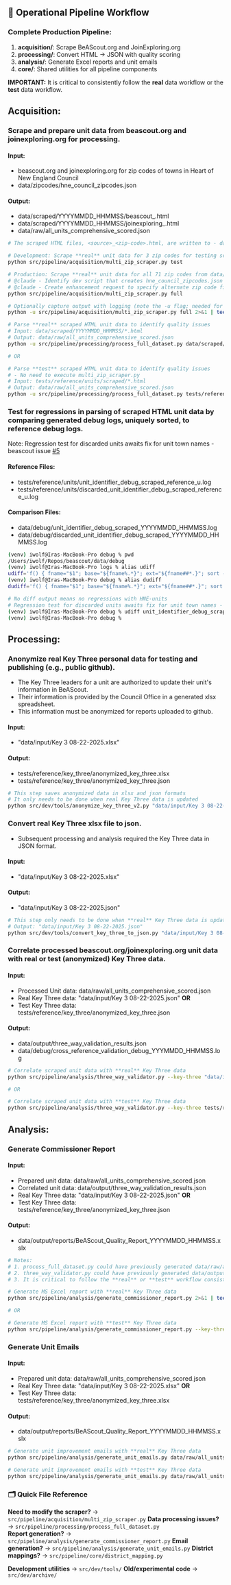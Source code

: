 ## 🚀 **Operational Pipeline Workflow**

### **Complete Production Pipeline:**
1. **acquisition/**: Scrape BeAScout.org and JoinExploring.org
2. **processing/**: Convert HTML → JSON with quality scoring  
3. **analysis/**: Generate Excel reports and unit emails
4. **core/**: Shared utilities for all pipeline components

**IMPORTANT:** It is critical to consistently follow the **real** data workflow or the **test** data workflow.

## **Acquisition:**

### Scrape and prepare unit data from beascout.org and joinexploring.org for processing.
#### Input:
- beascout.org and joinexploring.org for zip codes of towns in Heart of New England Council
- data/zipcodes/hne_council_zipcodes.json
#### Output:
- data/scraped/YYYYMMDD_HHMMSS/beascout_<zip-code>.html
- data/scraped/YYYYMMDD_HHMMSS/joinexploring_<zip-code>.html
- data/raw/all_units_comprehensive_scored.json

```bash
# The scraped HTML files, <source>_<zip-code>.html, are written to - data/scraped/YYYYMMDD_HHMMSS/

# Development: Scrape **real** unit data for 3 zip codes for testing script
python src/pipeline/acquisition/multi_zip_scraper.py test

# Production: Scrape **real** unit data for all 71 zip codes from data/zipcodes/hne_council_zipcodes.json
# @claude - Identify dev script that creates hne_council_zipcodes.json
# @claude - Create enhancement request to specify alternate zip code file (for a different council)
python src/pipeline/acquisition/multi_zip_scraper.py full

# Optionally capture output with logging (note the -u flag; needed for tee with 1+ hour scape)
python -u src/pipeline/acquisition/multi_zip_scraper.py full 2>&1 | tee data/logs/multi_zip_scraper_$(date +%Y%m%d_%H%M%S).log

# Parse **real** scraped HTML unit data to identify quality issues
# Input: data/scraped/YYYYMMDD_HHMMSS/*.html
# Output: data/raw/all_units_comprehensive_scored.json
python -u src/pipeline/processing/process_full_dataset.py data/scraped/20250905_000339/ 2>&1 | tee data/logs/process_full_dataset_$(date +%Y%m%d_%H%M%S).log

# OR

# Parse **test** scraped HTML unit data to identify quality issues
# - No need to execute multi_zip_scraper.py
# Input: tests/reference/units/scraped/*.html
# Output: data/raw/all_units_comprehensive_scored.json
python -u src/pipeline/processing/process_full_dataset.py tests/reference/units/scraped/ 2>&1 | tee data/logs/process_full_dataset_$(date +%Y%m%d_%H%M%S).log

```

### Test for regressions in parsing of scraped HTML unit data by comparing generated debug logs, uniquely sorted, to reference debug logs.
Note: Regression test for discarded units awaits fix for unit town names - beascout issue [#5](https://github.com/iwolf81/beascout/issues/5)

#### Reference Files:
- tests/reference/units/unit_identifier_debug_scraped_reference_u.log
- tests/reference/units/discarded_unit_identifier_debug_scraped_reference_u.log
#### Comparison Files:
- data/debug/unit_identifier_debug_scraped_YYYYMMDD_HHMMSS.log
- data/debug/discarded_unit_identifier_debug_scraped_YYYYMMDD_HHMMSS.log

```bash
(venv) iwolf@Iras-MacBook-Pro debug % pwd
/Users/iwolf/Repos/beascout/data/debug
(venv) iwolf@Iras-MacBook-Pro logs % alias udiff
udiff='f() { fname="$1"; base="${fname%.*}"; ext="${fname##*.}"; sort -u "$fname" > "${base}_u.${ext}"; diff ~/Repos/beascout/tests/reference/units/unit_identifier_debug_scraped_reference_u.log "${base}_u.${ext}"; }; f'
(venv) iwolf@Iras-MacBook-Pro debug % alias dudiff
dudiff='f() { fname="$1"; base="${fname%.*}"; ext="${fname##*.}"; sort -u "$fname" > "${base}_u.${ext}"; diff ~/Repos/beascout/tests/reference/units/discarded_unit_identifier_debug_scraped_reference_u.log "${base}_u.${ext}"; }; f'

# No diff output means no regressions with HNE-units
# Regression test for discarded units awaits fix for unit town names - issue [#5](https://github.com/iwolf81/beascout/issues/5)
(venv) iwolf@Iras-MacBook-Pro debug % udiff unit_identifier_debug_scraped_20250905_085924.log
(venv) iwolf@Iras-MacBook-Pro debug % 
```

## **Processing:**

### Anonymize **real** Key Three personal data for testing and publishing (e.g., public github).
- The Key Three leaders for a unit are authorized to update their unit's information in BeAScout.
- Their information is provided by the Council Office in a generated xlsx spreadsheet.
- This information must be anonymized for reports uploaded to github.
#### Input:
- "data/input/Key 3 08-22-2025.xlsx"
#### Output:
- tests/reference/key_three/anonymized_key_three.xlsx
- tests/reference/key_three/anonymized_key_three.json
```bash
# This step saves anonymized data in xlsx and json formats
# It only needs to be done when real Key Three data is updated
python src/dev/tools/anonymize_key_three_v2.py "data/input/Key 3 08-22-2025.xlsx" --verify
```

### Convert **real** Key Three xlsx file to json.
- Subsequent processing and analysis required the Key Three data in JSON format.
#### Input:
- "data/input/Key 3 08-22-2025.xlsx"
#### Output:
- "data/input/Key 3 08-22-2025.json"
```bash
# This step only needs to be done when **real** Key Three data is updated
# Output: "data/input/Key 3 08-22-2025.json"
python src/dev/tools/convert_key_three_to_json.py "data/input/Key 3 08-22-2025.xlsx"
```

### Correlate processed beascout.org/joinexploring.org unit data with **real** or **test** (anonymized) Key Three data.
#### Input:
- Processed Unit data: data/raw/all_units_comprehensive_scored.json
- Real Key Three data: "data/input/Key 3 08-22-2025.json" **OR**
- Test Key Three data: tests/reference/key_three/anonymized_key_three.json
#### Output:
- data/output/three_way_validation_results.json
- data/debug/cross_reference_validation_debug_YYYMMDD_HHMMSS.log
```bash
# Correlate scraped unit data with **real** Key Three data
python src/pipeline/analysis/three_way_validator.py --key-three "data/input/Key 3 08-22-2025.json"

# OR

# Correlate scraped unit data with **test** Key Three data
python src/pipeline/analysis/three_way_validator.py --key-three tests/reference/key_three/anonymized_key_three.json
```

## **Analysis:**

### **Generate Commissioner Report**
#### Input:
- Prepared unit data:   data/raw/all_units_comprehensive_scored.json
- Correlated unit data: data/output/three_way_validation_results.json
- Real Key Three data:  "data/input/Key 3 08-22-2025.json" **OR**
- Test Key Three data:  tests/reference/key_three/anonymized_key_three.json
#### Output:
- data/output/reports/BeAScout_Quality_Report_YYYYMMDD_HHMMSS.xslx
```bash
# Notes:
# 1. process_full_dataset.py could have previously generated data/raw/all_units_comprehensive_scored.json with either **real** scraped HTML unit data or **test** scraped HTML unit data.
# 2. three_way_validator.py could have previously generated data/output/three_way_validation_results.json with either **real** Key Three data or **test** Key Three data AND with either **real** scraped HTML unit data or **test** scraped HTML unit data.
# 3. It is critical to follow the **real** or **test** workflow consistently.

# Generate MS Excel report with **real** Key Three data
python src/pipeline/analysis/generate_commissioner_report.py 2>&1 | tee data/logs/generate_commissioner_report_$(date +%Y%m%d_%H%M%S).log

# OR

# Generate MS Excel report with **test** Key Three data
python src/pipeline/analysis/generate_commissioner_report.py --key-three tests/reference/key_three/anonymized_key_three.json 2>&1 | tee data/logs/generate_commissioner_report_$(date +%Y%m%d_%H%M%S).log
```

### **Generate Unit Emails**
#### Input:
- Prepared unit data:   data/raw/all_units_comprehensive_scored.json
- Real Key Three data:  "data/input/Key 3 08-22-2025.xlsx" **OR**
- Test Key Three data:  tests/reference/key_three/anonymized_key_three.xlsx
#### Output:
- data/output/reports/BeAScout_Quality_Report_YYYYMMDD_HHMMSS.xslx
```bash
# Generate unit improvement emails with **real** Key Three data
python src/pipeline/analysis/generate_unit_emails.py data/raw/all_units_comprehensive_scored.json "data/input/Key 3 08-22-2025.xlsx"

# Generate unit improvement emails with **test** Key Three data
python src/pipeline/analysis/generate_unit_emails.py data/raw/all_units_comprehensive_scored.json tests/reference/key_three/anonymized_key_three.xlsx 2>&1 | tee data/logs/generate_unit_emails_$(date +%Y%m%d_%H%M%S).log
```

### **🗂️ Quick File Reference**

**Need to modify the scraper?** → `src/pipeline/acquisition/multi_zip_scraper.py`
**Data processing issues?** → `src/pipeline/processing/process_full_dataset.py`  
**Report generation?** → `src/pipeline/analysis/generate_commissioner_report.py`
**Email generation?** → `src/pipeline/analysis/generate_unit_emails.py`
**District mappings?** → `src/pipeline/core/district_mapping.py`

**Development utilities** → `src/dev/tools/`
**Old/experimental code** → `src/dev/archive/`